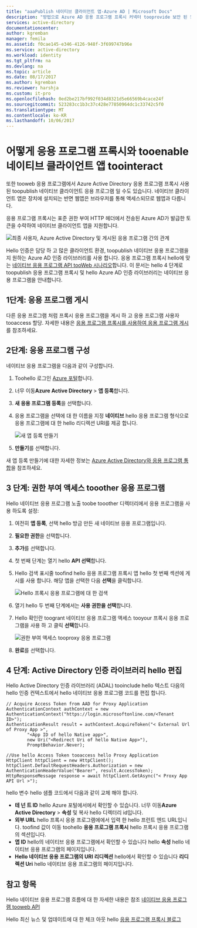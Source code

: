 ```yaml
---
title: "aaaPublish 네이티브 클라이언트 앱-Azure AD | Microsoft Docs"
description: "방법으로 Azure AD 응용 프로그램 프록시 커넥터 tooprovide 보안 된 원격 액세스 tooyour tooenable 네이티브 클라이언트 앱 toocommunicate 온-프레미스 응용 프로그램에 설명 합니다."
services: active-directory
documentationcenter: 
author: kgremban
manager: femila
ms.assetid: f0cae145-e346-4126-948f-3f699747b96e
ms.service: active-directory
ms.workload: identity
ms.tgt_pltfrm: na
ms.devlang: na
ms.topic: article
ms.date: 08/17/2017
ms.author: kgremban
ms.reviewer: harshja
ms.custom: it-pro
ms.openlocfilehash: 0ed2be217bf992f034d8321d5e66569b4cace24f
ms.sourcegitcommit: 523283cc1b3c37c428e77850964dc1c33742c5f0
ms.translationtype: MT
ms.contentlocale: ko-KR
ms.lasthandoff: 10/06/2017
---
```

# <a name="how-tooenable-native-client-apps-toointeract-with-proxy-applications"></a>어떻게 응용 프로그램 프록시와 tooenable 네이티브 클라이언트 앱 toointeract

또한 tooweb 응용 프로그램에서 Azure Active Directory 응용 프로그램 프록시 사용된 toopublish 네이티브 클라이언트 응용 프로그램 일 수도 있습니다. 네이티브 클라이언트 앱은 장치에 설치되는 반면 웹앱은 브라우저를 통해 액세스되므로 웹앱과 다릅니다. 

응용 프로그램 프록시는 표준 권한 부여 HTTP 헤더에서 전송된 Azure AD가 발급한 토큰을 수락하여 네이티브 클라이언트 앱을 지원합니다.

![최종 사용자, Azure Active Directory 및 게시된 응용 프로그램 간의 관계](./media/active-directory-application-proxy-native-client/richclientflow.png)

Hello 인증은 담당 하 고 많은 클라이언트 환경, toopublish 네이티브 응용 프로그램을 지 원하는 Azure AD 인증 라이브러리를 사용 합니다. 응용 프로그램 프록시 hello에 맞는 [네이티브 응용 프로그램 API tooWeb 시나리오](develop/active-directory-authentication-scenarios.md#native-application-to-web-api)합니다. 이 문서는 hello 4 단계로 toopublish 응용 프로그램 프록시 및 hello Azure AD 인증 라이브러리는 네이티브 응용 프로그램을 안내합니다. 

## <a name="step-1-publish-your-application"></a>1단계: 응용 프로그램 게시
다른 응용 프로그램 처럼 프록시 응용 프로그램을 게시 하 고 응용 프로그램 사용자 tooaccess 할당. 자세한 내용은 [응용 프로그램 프록시를 사용하여 응용 프로그램 게시](active-directory-application-proxy-publish.md)를 참조하세요.

## <a name="step-2-configure-your-application"></a>2단계: 응용 프로그램 구성
네이티브 응용 프로그램을 다음과 같이 구성합니다.

1. Toohello 로그인 [Azure 포털](https://portal.azure.com)합니다.
2. 너무 이동**Azure Active Directory** > **앱 등록**합니다.
3. **새 응용 프로그램 등록**을 선택합니다.
4. 응용 프로그램을 선택에 대 한 이름을 지정 **네이티브** hello 응용 프로그램 형식으로 응용 프로그램에 대 한 hello 리디렉션 URI를 제공 합니다. 

   ![새 앱 등록 만들기](./media/active-directory-application-proxy-native-client/create.png)
5. **만들기**를 선택합니다.

새 앱 등록 만들기에 대한 자세한 정보는 [Azure Active Directory와 응용 프로그램 통합](.//develop/active-directory-integrating-applications.md)을 참조하세요.


## <a name="step-3-grant-access-tooother-applications"></a>3 단계: 권한 부여 액세스 tooother 응용 프로그램
Hello 네이티브 응용 프로그램 노출 toobe tooother 디렉터리에서 응용 프로그램을 사용 하도록 설정:

1. 여전히 **앱 등록**, 선택 hello 방금 만든 새 네이티브 응용 프로그램입니다.
2. **필요한 권한**을 선택합니다.
3. **추가**를 선택합니다.
4. 첫 번째 단계는 열기 hello **API 선택**합니다.
5. Hello 검색 표시줄 toofind hello 응용 프로그램 프록시 앱 hello 첫 번째 섹션에 게시를 사용 합니다. 해당 앱을 선택한 다음 **선택**을 클릭합니다. 

   ![Hello 프록시 응용 프로그램에 대 한 검색](./media/active-directory-application-proxy-native-client/select_api.png)
6. 열기 hello 두 번째 단계에서는 **사용 권한을 선택**합니다.
7. Hello 확인란 toogrant 네이티브 응용 프로그램 액세스 tooyour 프록시 응용 프로그램을 사용 하 고 클릭 **선택**합니다.

   ![권한 부여 액세스 tooproxy 응용 프로그램](./media/active-directory-application-proxy-native-client/select_perms.png)
8. **완료**를 선택합니다.


## <a name="step-4-edit-hello-active-directory-authentication-library"></a>4 단계: Active Directory 인증 라이브러리 hello 편집
Hello Active Directory 인증 라이브러리 (ADAL) tooinclude hello 텍스트 다음의 hello 인증 컨텍스트에서 hello 네이티브 응용 프로그램 코드를 편집 합니다.

```
// Acquire Access Token from AAD for Proxy Application
AuthenticationContext authContext = new AuthenticationContext("https://login.microsoftonline.com/<Tenant ID>");
AuthenticationResult result = authContext.AcquireToken("< External Url of Proxy App >",
        "<App ID of hello Native app>",
        new Uri("<Redirect Uri of hello Native App>"),
        PromptBehavior.Never);

//Use hello Access Token tooaccess hello Proxy Application
HttpClient httpClient = new HttpClient();
httpClient.DefaultRequestHeaders.Authorization = new AuthenticationHeaderValue("Bearer", result.AccessToken);
HttpResponseMessage response = await httpClient.GetAsync("< Proxy App API Url >");
```

hello 변수 hello 샘플 코드에서 다음과 같이 교체 해야 합니다.

* **테 넌 트 ID** hello Azure 포털에서에서 확인할 수 있습니다. 너무 이동**Azure Active Directory** > **속성** 및 복사 hello 디렉터리 id입니다. 
* **외부 URL** hello 프록시 응용 프로그램에에서 입력 한 hello 프런트 엔드 URL입니다. toofind 값이 이동 toohello **응용 프로그램 프록시** hello 프록시 응용 프로그램의 섹션입니다.
* **앱 ID** hello의 네이티브 응용 프로그램에서 확인할 수 있습니다 hello **속성** hello 네이티브 응용 프로그램의 페이지입니다.
* **Hello 네이티브 응용 프로그램의 URI 리디렉션** hello에서 확인할 수 있습니다 **리디렉션 Uri** hello 네이티브 응용 프로그램의 페이지입니다.


## <a name="see-also"></a>참고 항목

Hello 네이티브 응용 프로그램 흐름에 대 한 자세한 내용은 참조 [네이티브 응용 프로그램 tooweb API](develop/active-directory-authentication-scenarios.md#native-application-to-web-api)

Hello 최신 뉴스 및 업데이트에 대 한 체크 아웃 hello [응용 프로그램 프록시 블로그](http://blogs.technet.com/b/applicationproxyblog/)
